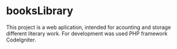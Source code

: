 # booksLibrary

This project is a web aplication, intended for acounting and storage different literary work.
For development was used PHP framework CodeIgniter.
